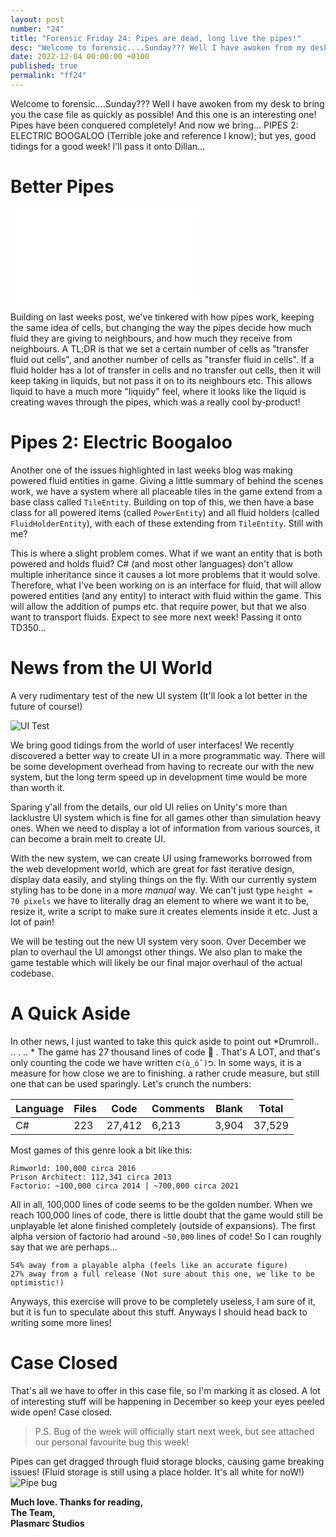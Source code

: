 ```yaml
---
layout: post
number: "24"
title: "Forensic Friday 24: Pipes are dead, long live the pipes!"
desc: "Welcome to forensic....Sunday??? Well I have awoken from my desk to bring you the case file as quickly as possible! And this one is an interesting one! Pipes have been conquered completely! And now we bring... PIPES 2: ELECTRIC BOOGALOO (Terrible joke and reference I know); but yes, good tidings for a good week! I'll pass it onto Dillan..."
date: 2022-12-04 00:00:00 +0100
published: true
permalink: "ff24"
---
```


Welcome to forensic....Sunday??? Well I have awoken from my desk to bring you the case file as quickly as possible! And this one is an interesting one! Pipes have been conquered completely! And now we bring... PIPES 2: ELECTRIC BOOGALOO (Terrible joke and reference I know); but yes, good tidings for a good week! I'll pass it onto Dillan...

# Better Pipes

<iframe src="./forensic-friday-media/ff24/pipes.mp4" frameborder="0" allowfullscreen></iframe>

Building on last weeks post, we've tinkered with how pipes work, keeping the same idea of cells, but changing the way the pipes decide how much fluid they are giving to neighbours, and how much they receive from neighbours. A TL;DR is that we set a certain number of cells as "transfer fluid out cells", and another number of cells as "transfer fluid in cells". If a fluid holder has a lot of transfer in cells and no transfer out cells, then it will keep taking in liquids, but not pass it on to its neighbours etc. This allows liquid to have a much more "liquidy" feel, where it looks like the liquid is creating waves through the pipes, which was a really cool by-product!

# Pipes 2: Electric Boogaloo

Another one of the issues highlighted in last weeks blog was making powered fluid entities in game. Giving a little summary of behind the scenes work, we have a system where all placeable tiles in the game extend from a base class called `TileEntity`. Building on top of this, we then have a base class for all powered items (called `PowerEntity`) and all fluid holders (called `FluidHolderEntity`), with each of these extending from `TileEntity`. Still with me?

This is where a slight problem comes. What if we want an entity that is both powered and holds fluid? C# (and most other languages) don't allow multiple inheritance since it causes a lot more problems that it would solve. Therefore, what I've been working on is an interface for fluid, that will allow powered entities (and any entity) to interact with fluid within the game. This will allow the addition of pumps etc. that require power, but that we also want to transport fluids. Expect to see more next week! Passing it onto TD350...

# News from the UI World

A very rudimentary test of the new UI system (It'll look a lot better in the future of course!)

![UI Test](./forensic-friday-media/ff24/ui_test.png)

We bring good tidings from the world of user interfaces! We recently discovered a better way to create UI in a more programmatic way. There will be some development overhead from having to recreate our with the new system, but the long term speed up in development time would be more than worth it.
 
Sparing y'all from the details, our old UI relies on Unity's more than lacklustre UI system which is fine for all games other than simulation heavy ones. When we need to display a lot of information from various sources, it can become a brain melt to create UI.

With the new system, we can create UI using frameworks borrowed from the web development world, which are great for fast iterative design, display data easily, and styling things on the fly. With our currently system styling has to be done in a more *manual* way. We can't just type `height = 70 pixels` we have to literally drag an element to where we want it to be, resize it, write a script to make sure it creates elements inside it etc. Just a lot of pain! 
 
We will be testing out the new UI system very soon. Over December we plan to overhaul the UI amongst other things. We also plan to make the game testable which will likely be our final major overhaul of the actual codebase.

# A Quick Aside

In other news, I just wanted to take this quick aside to point out *Drumroll..  .. . ..  * The game has 27 thousand lines of code :partying_face: . That's A LOT, and that's only counting the code we have written `ᕦ(ò_óˇ)ᕤ`. In some ways, it is a measure for how close we are to finishing. a rather crude measure, but still one that can be used sparingly. Let's crunch the numbers:

| Language | Files | Code   | Comments | Blank | Total  |
|----------|-------|--------|----------|-------|--------|
| C#       | 223   | 27,412 | 6,213    | 3,904 | 37,529 |

Most games of this genre look a bit like this:

```
Rimworld: 100,000 circa 2016
Prison Architect: 112,341 circa 2013
Factorio: ~100,000 circa 2014 | ~700,000 circa 2021
```

All in all, 100,000 lines of code seems to be the golden number. When we reach 100,000 lines of code, there is little doubt that the game would still be unplayable let alone finished completely (outside of expansions). The first alpha version of factorio had around `~50,000` lines of code! So I can roughly say that we are perhaps...

```
54% away from a playable alpha (feels like an accurate figure)
27% away from a full release (Not sure about this one, we like to be optimistic!)
```

Anyways, this exercise will prove to be completely useless, I am sure of it, but it is fun to speculate about this stuff. Anyways I should head back to writing some more lines!

# Case Closed

That's all we have to offer in this case file, so I'm marking it as closed. A lot of interesting stuff will be happening in December so keep your eyes peeled wide open!
Case closed. 

> P.S. Bug of the week will officially start next week, but see attached our personal favourite bug this week!

Pipes can get dragged through fluid storage blocks, causing game breaking issues! (Fluid storage is still using a place holder. It's all white for noW!)
![Pipe bug](./forensic-friday-media/ff24/pipe-bug.png)

**Much love. Thanks for reading,**\
**The Team,**\
**Plasmarc Studios**
